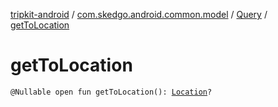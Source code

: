 [tripkit-android](../../index.md) / [com.skedgo.android.common.model](../index.md) / [Query](index.md) / [getToLocation](./get-to-location.md)

# getToLocation

`@Nullable open fun getToLocation(): `[`Location`](../-location/index.md)`?`